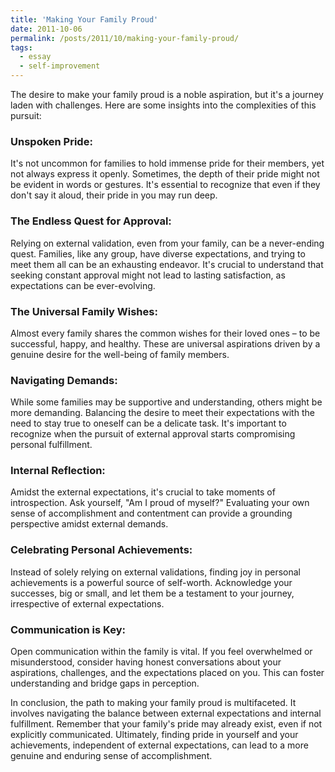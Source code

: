```yaml
---
title: 'Making Your Family Proud'
date: 2011-10-06
permalink: /posts/2011/10/making-your-family-proud/
tags:
  - essay
  - self-improvement
---
```


The desire to make your family proud is a noble aspiration, but it's a journey laden with challenges. Here are some insights into the complexities of this pursuit:

### Unspoken Pride:
It's not uncommon for families to hold immense pride for their members, yet not always express it openly. Sometimes, the depth of their pride might not be evident in words or gestures. It's essential to recognize that even if they don't say it aloud, their pride in you may run deep.

### The Endless Quest for Approval:
Relying on external validation, even from your family, can be a never-ending quest. Families, like any group, have diverse expectations, and trying to meet them all can be an exhausting endeavor. It's crucial to understand that seeking constant approval might not lead to lasting satisfaction, as expectations can be ever-evolving.

### The Universal Family Wishes:
Almost every family shares the common wishes for their loved ones – to be successful, happy, and healthy. These are universal aspirations driven by a genuine desire for the well-being of family members.

### Navigating Demands:
While some families may be supportive and understanding, others might be more demanding. Balancing the desire to meet their expectations with the need to stay true to oneself can be a delicate task. It's important to recognize when the pursuit of external approval starts compromising personal fulfillment.

### Internal Reflection:
Amidst the external expectations, it's crucial to take moments of introspection. Ask yourself, "Am I proud of myself?" Evaluating your own sense of accomplishment and contentment can provide a grounding perspective amidst external demands.

### Celebrating Personal Achievements:
Instead of solely relying on external validations, finding joy in personal achievements is a powerful source of self-worth. Acknowledge your successes, big or small, and let them be a testament to your journey, irrespective of external expectations.

### Communication is Key:
Open communication within the family is vital. If you feel overwhelmed or misunderstood, consider having honest conversations about your aspirations, challenges, and the expectations placed on you. This can foster understanding and bridge gaps in perception.

In conclusion, the path to making your family proud is multifaceted. It involves navigating the balance between external expectations and internal fulfillment. Remember that your family's pride may already exist, even if not explicitly communicated. Ultimately, finding pride in yourself and your achievements, independent of external expectations, can lead to a more genuine and enduring sense of accomplishment.
